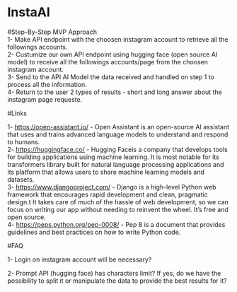 # InstaAI

#Step-By-Step MVP Approach <br />
 1- Make API endpoint with the choosen instagram account to retrieve all the followings accounts. <br />
 2- Custumize our own API endpoint using hugging face (open source AI model) to receive all the followings accounts/page from the choosen instagram account. <br />
 3- Send to the API AI Model the data received and handled on step 1 to process all the information. <br />
 4- Return to the user 2 types of results - short and long answer about the instagram page requeste. <br />

#Links

1- https://open-assistant.io/ - Open Assistant is an open-source AI assistant that uses and trains advanced language models to understand and respond to humans. <br />
2- https://huggingface.co/ - Hugging Faceis a company that develops tools for building applications using machine learning. It is most notable for its transformers library built for natural language processing applications and its platform that allows users to share machine learning models and datasets. <br />
3- https://www.djangoproject.com/ - Django is a high-level Python web framework that encourages rapid development and clean, pragmatic design.t It takes care of much of the hassle of web development, so we can focus on writing our app without needing to reinvent the wheel. It’s free and open source. <br />
4- https://peps.python.org/pep-0008/ - Pep 8 is a document that provides guidelines and best practices on how to write Python code. <br />

 #FAQ

 1- Login on instagram account will be necessary?

 2- Prompt API (hugging face) has characters limit? If yes, do we have the possibility to split it or manipulate the data to provide the best results for it?
